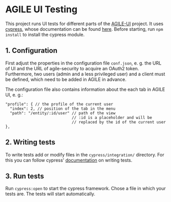 # AGILE UI Testing
This project runs UI tests for different parts of the [AGILE-UI](https://github.com/agile-iot/agile-ui) project. It uses [cypress](https://www.cypress.io/), whose documentation can be found [here](https://docs.cypress.io/api/introduction/api.html).
Before starting, run ```npm install``` to install the cypress module.
## 1. Configuration
First adjust the properties in the configuration file ```conf.json```, e. g. the URL of UI and the URL of agile-security to acquire an OAuth2 token.
Furthermore, two users (admin and a less privileged user) and a client must be defined, which need to be added in AGILE in advance.


The configuration file also contains information about the each tab in AGILE UI, e. g.:

    "profile": { // the profile of the current user
      "index": 2, // position of the tab in the menu
      "path": "/entity/:id/user" // path of the view
                                 // :id is a placeholder and will be 
                                 // replaced by the id of the current user
    },
    
## 2. Writing tests
To write tests add or modify files in the ```cypress/integration/``` directory. For this you can follow cypress' [documentation](https://www.cypress.io/) on writing tests.
 
## 3. Run tests
Run ```cypress:open``` to start the cypress framework. Chose a file in which your tests are. The tests will start automatically.

